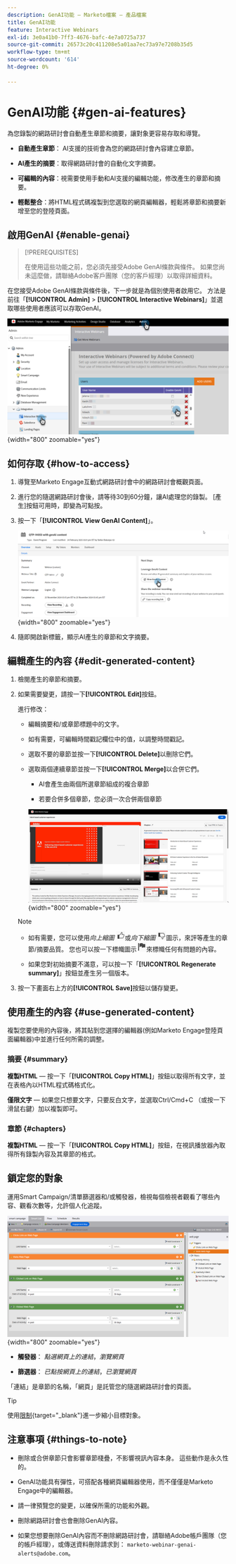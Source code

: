 ```yaml
---
description: GenAI功能 — Marketo檔案 — 產品檔案
title: GenAI功能
feature: Interactive Webinars
exl-id: 3e0a41b0-7ff3-4676-bafc-4e7a0725a737
source-git-commit: 26573c20c411208e5a01aa7ec73a97e7208b35d5
workflow-type: tm+mt
source-wordcount: '614'
ht-degree: 0%

---
```


# GenAI功能 {#gen-ai-features}

為您錄製的網路研討會自動產生章節和摘要，讓對象更容易存取和導覽。

* **自動產生章節**： AI支援的技術會為您的網路研討會內容建立章節。

* **AI產生的摘要**：取得網路研討會的自動化文字摘要。

* **可編輯的內容**：視需要使用手動和AI支援的編輯功能，修改產生的章節和摘要。

* **輕鬆整合**：將HTML程式碼複製到您選取的網頁編輯器，輕鬆將章節和摘要新增至您的登陸頁面。

## 啟用GenAI {#enable-genai}

>[!PREREQUISITES]
>
>在使用這些功能之前，您必須先接受Adobe GenAI條款與條件。 如果您尚未這麼做，請聯絡Adobe客戶團隊（您的客戶經理）以取得詳細資料。

在您接受Adobe GenAI條款與條件後，下一步就是為個別使用者啟用它。 方法是前往「**[!UICONTROL Admin]** > **[!UICONTROL Interactive Webinars]**」並選取哪些使用者應該可以存取GenAI。

![](assets/gen-ai-features-1.png){width="800" zoomable="yes"}

## 如何存取 {#how-to-access}

1. 導覽至Marketo Engage互動式網路研討會中的網路研討會概觀頁面。

1. 進行您的隨選網路研討會後，請等待30到60分鐘，讓AI處理您的錄製。 [產生]按鈕可用時，即變為可點按。

1. 按一下「**[!UICONTROL View GenAI Content]**」。

   ![](assets/gen-ai-features-2.png){width="800" zoomable="yes"}

1. 隨即開啟新標籤，顯示AI產生的章節和文字摘要。

## 編輯產生的內容 {#edit-generated-content}

1. 檢閱產生的章節和摘要。

1. 如果需要變更，請按一下&#x200B;**[!UICONTROL Edit]**&#x200B;按鈕。

   進行修改：

   * 編輯摘要和/或章節標題中的文字。

   * 如有需要，可編輯時間戳記欄位中的值，以調整時間戳記。

   * 選取不要的章節並按一下&#x200B;**[!UICONTROL Delete]**&#x200B;以刪除它們。

   * 選取兩個連續章節並按一下&#x200B;**[!UICONTROL Merge]**&#x200B;以合併它們。

      * AI會產生由兩個所選章節組成的複合章節

      * 若要合併多個章節，您必須一次合併兩個章節

     ![](assets/gen-ai-features-3.png){width="800" zoomable="yes"}

   >[!NOTE]
   >
   >* 如有需要，您可以使用&#x200B;_向上縮圖_ ![向上縮圖圖示](assets/icon-thumbs-up.png)或&#x200B;_向下縮圖_ ![向下縮圖圖示](assets/icon-thumbs-down.png)圖示，來評等產生的章節/摘要品質。 您也可以按一下標幟圖示![標幟圖示](assets/icon-flag.png)來標幟任何有問題的內容。
   >
   >* 如果您對初始摘要不滿意，可以按一下「**[!UICONTROL Regenerate summary]**」按鈕並產生另一個版本。

1. 按一下畫面右上方的&#x200B;**[!UICONTROL Save]**&#x200B;按鈕以儲存變更。

## 使用產生的內容 {#use-generated-content}

複製您要使用的內容後，將其貼到您選擇的編輯器(例如Marketo Engage登陸頁面編輯器)中並進行任何所需的調整。

### 摘要 {#summary}

**複製HTML** — 按一下「**[!UICONTROL Copy HTML]**」按鈕以取得所有文字，並在表格內以HTML程式碼格式化。

**僅限文字** — 如果您只想要文字，只要反白文字，並選取Ctrl/Cmd+C （或按一下滑鼠右鍵）加以複製即可。

### 章節 {#chapters}

**複製HTML** — 按一下「**[!UICONTROL Copy HTML]**」按鈕，在視訊播放器內取得所有錄製內容及其章節的格式。

## 鎖定您的對象

運用Smart Campaign/清單篩選器和/或觸發器，檢視每個檢視者觀看了哪些內容、觀看次數等，允許個人化追蹤。

![](assets/gen-ai-features-4.png){width="800" zoomable="yes"}

* **觸發器**： _點選網頁上的連結_，_瀏覽網頁_

* **篩選器**： _已點按網頁上的連結_，_已瀏覽網頁_

「連結」是章節的名稱，「網頁」是託管您的隨選網路研討會的頁面。

>[!TIP]
>
>使用[限制](/help/marketo/product-docs/core-marketo-concepts/smart-lists-and-static-lists/using-smart-lists/add-a-constraint-to-a-smart-list-filter.md){target="_blank"}進一步縮小目標對象。

## 注意事項 {#things-to-note}

* 刪除或合併章節只會影響章節棧疊，不影響視訊內容本身。 這些動作是永久性的。

* GenAI功能具有彈性，可搭配各種網頁編輯器使用，而不僅僅是Marketo Engage中的編輯器。

* 請一律預覽您的變更，以確保所需的功能和外觀。

* 刪除網路研討會也會刪除GenAI內容。

* 如果您想要刪除GenAI內容而不刪除網路研討會，請聯絡Adobe帳戶團隊（您的帳戶經理），或傳送資料刪除請求到： `marketo-webinar-genai-alerts@adobe.com`。
